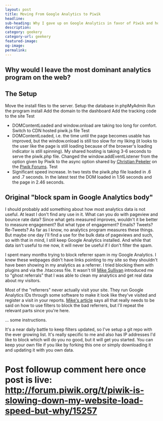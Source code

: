 ```yaml
---
layout: post
title: Moving From Google Analytics to Piwik
headline:
sub-heading: Why I gave up on Google Analytics in favor of Piwik and how I made the move.
description:
category: geekery
category-url: geekery
featured-image:
og-image:
permalink:
---
```

## Why would I leave the most dominant analytics program on the web?

## The Setup

Move the install files to the server.
Setup the database in phpMyAdmin
Run the program install
Add the domain to the dashboard
Add the tracking code to the site
  Test
   - DOMContentLoaded and window.onload are taking too long for comfort.
Switch to CDN hosted piwik.js file
  Test
   - DOMContentLoaded, i.e. the time until the page becomes usable has improved, but the window.onload is still too slow for my liking (it looks to the user like the page is still loading because of the browser's loading indicator is still spinning). My shared hosting is taking 3-6 seconds to serve the piwik.php file.
Changed the window.addEventListener from the option given by Piwik to the async option shared by [Christian Pekeler](https://twitter.com/pekeler) on the [Piwik Forums](http://forum.piwik.org/t/piwik-is-slowing-down-my-website-load-speed-but-why/15257/9).
  Test
   - Significant speed increase. In two tests the piwik.php file loaded in .6 and .7 seconds. In the latest test the DOM loaded in 1.56 seconds and the page in 2.46 seconds.





## Original "block spam in Google Analytics body"

I should probably add something about how most analytics data is not useful. At least I don't find any use in it. What can you do with pageview and bounce rate data? Since what gets measured improves, wouldn't it be better to measure engagement? But what type of engagement? Emails? Tweets? Re-Tweets? As far as I know, no analytics program measures these things. But maybe one day I'll find a use for the bulk data of pageviews and such, so with that in mind, I still keep Google Analytics installed. And while that data isn't useful to me now, it will never be useful if I don't filter the spam.

I spent many months trying to block referrer spam in my Google Analytics. I knew these webpages didn't have links pointing to my site so they shouldn't have been showing in my analytics as a referrer. I tried blocking them with plugins and via the .htaccess file. It wasn't till [Mike Sullivan](//twitter.com/AnalyticsEdge) introduced me to "ghost referrals" that I was able to clean my analytics and get real data about my visitors.

Most of the "referrers" never actually visit your site. They run Google Analytics IDs through some software to make it look like they've visited and register a visit in your reports. [Mike's article](//www.analyticsedge.com/2014/12/removing-referral-spam-google-analytics/) says all that really needs to be said on how to use filters to block the bad referrers, but I'll repeat the relevant parts since you're here.

... some instructions.

It's a near daily battle to keep filters updated, so I've setup a git repo with the ever growing list. It's really specific to me and also has IP addresses I'd like to block which will do you no good, but it will get you started. You can keep your own file if you like by forking this one or simply downloading it and updating it with you own data.

# Post followup comment here once post is live: http://forum.piwik.org/t/piwik-is-slowing-down-my-website-load-speed-but-why/15257